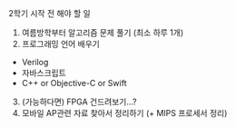 2학기 시작 전 해야 할 일

1. 여름방학부터 알고리즘 문제 풀기 (최소 하루 1개)
2. 프로그래밍 언어 배우기
  - Verilog
  - 자바스크립트
  - C++ or Objective-C or Swift
3. (가능하다면) FPGA 건드려보기...?
4. 모바일 AP관련 자료 찾아서 정리하기 (+ MIPS 프로세서 정리)
